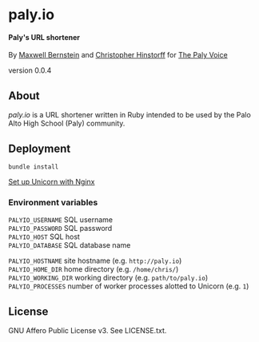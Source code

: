 # paly.io
#### Paly's URL shortener
By [Maxwell Bernstein](http://bernsteinbear.com) and [Christopher Hinstorff](http://chinstorff.com) for [The Paly Voice](http://palyvoice.com)

version 0.0.4

## About
*paly.io* is a URL shortener written in Ruby intended to be used by the Palo Alto High School (Paly) community.

## Deployment
`bundle install`

[Set up Unicorn with Nginx](http://recipes.sinatrarb.com/p/deployment/nginx_proxied_to_unicorn)

### Environment variables
`PALYIO_USERNAME` SQL username  
`PALYIO_PASSWORD` SQL password  
`PALYIO_HOST` SQL host  
`PALYIO_DATABASE` SQL database name  

`PALYIO_HOSTNAME` site hostname (e.g. `http://paly.io`)  
`PALYIO_HOME_DIR` home directory (e.g. `/home/chris/`)  
`PALYIO_WORKING_DIR` working directory (e.g. `path/to/paly.io`)  
`PALYIO_PROCESSES` number of worker processes alotted to Unicorn (e.g. `1`)  

## License

GNU Affero Public License v3. See LICENSE.txt.
